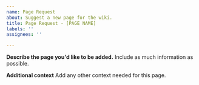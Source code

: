 ```yaml
---
name: Page Request
about: Suggest a new page for the wiki.
title: Page Request - [PAGE NAME]
labels: ''
assignees: ''

---
```


**Describe the page you'd like to be added.**
Include as much information as possible.

**Additional context**
Add any other context needed for this page.
